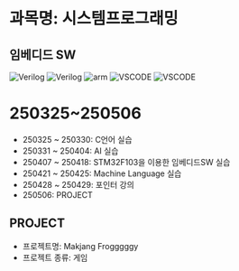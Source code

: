 # 과목명: 시스템프로그래밍
## 임베디드 SW
![Verilog](https://img.shields.io/badge/Embedded_SW-yellow)
![Verilog](https://img.shields.io/badge/C-green)
![arm](https://img.shields.io/badge/STM32F103-red)
![VSCODE](https://img.shields.io/badge/VSCODE-grey?style=flat&logo=github&logoColor=blue)
![VSCODE](https://img.shields.io/badge/VSCODE-grey?style=flat&logo=github&logoColor=blue)
# 250325~250506
* 250325 ~ 250330: C언어 실습
* 250331 ~ 250404: AI 실습
* 250407 ~ 250418: STM32F103을 이용한 임베디드SW 실습
* 250421 ~ 250425: Machine Language 실습
* 250428 ~ 250429: 포인터 강의
* 250506: PROJECT
## PROJECT
* 프로젝트명: Makjang Frogggggy
* 프로젝트 종류: 게임
